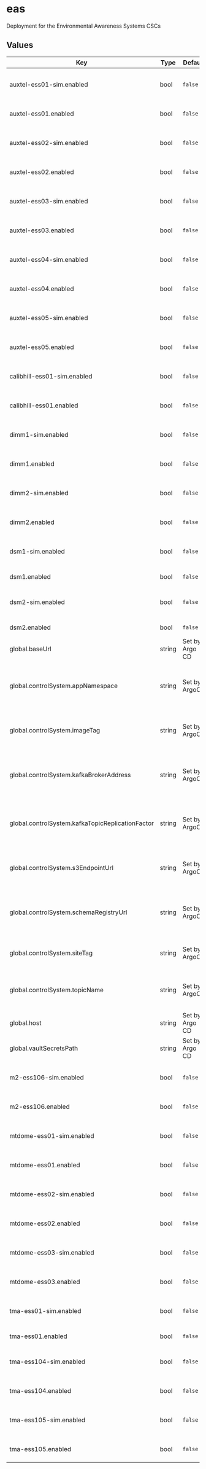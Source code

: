 # eas

Deployment for the Environmental Awareness Systems CSCs

## Values

| Key | Type | Default | Description |
|-----|------|---------|-------------|
| auxtel-ess01-sim.enabled | bool | `false` | Enable the ESS:201 simulator CSC |
| auxtel-ess01.enabled | bool | `false` | Enable the ESS:201 CSC |
| auxtel-ess02-sim.enabled | bool | `false` | Enable the ESS:202 simulator CSC |
| auxtel-ess02.enabled | bool | `false` | Enable the ESS:202 CSC |
| auxtel-ess03-sim.enabled | bool | `false` | Enable the ESS:203 simulator CSC |
| auxtel-ess03.enabled | bool | `false` | Enable the ESS:203 CSC |
| auxtel-ess04-sim.enabled | bool | `false` | Enable the ESS:204 simulator CSC |
| auxtel-ess04.enabled | bool | `false` | Enable the ESS:204 CSC |
| auxtel-ess05-sim.enabled | bool | `false` | Enable the ESS:205 simulator CSC |
| auxtel-ess05.enabled | bool | `false` | Enable the ESS:205 CSC |
| calibhill-ess01-sim.enabled | bool | `false` | Enable the ESS:301 simulator CSC |
| calibhill-ess01.enabled | bool | `false` | Enable the ESS:301 CSC |
| dimm1-sim.enabled | bool | `false` | Enable the DIMM:1 simulator CSC |
| dimm1.enabled | bool | `false` | Enable the DIMM:1 CSC |
| dimm2-sim.enabled | bool | `false` | Enable the DIMM:2 simulator CSC |
| dimm2.enabled | bool | `false` | Enable the DIMM:2 CSC |
| dsm1-sim.enabled | bool | `false` | Enable the DSM:1 simulator CSC |
| dsm1.enabled | bool | `false` | Enable the DSM:1 CSC |
| dsm2-sim.enabled | bool | `false` | Enable the DSM:2 simulator CSC |
| dsm2.enabled | bool | `false` | Enable the DSM:2 CSC |
| global.baseUrl | string | Set by Argo CD | Base URL for the environment |
| global.controlSystem.appNamespace | string | Set by ArgoCD | Application namespace for the control system deployment |
| global.controlSystem.imageTag | string | Set by ArgoCD | Image tag for the control system deployment |
| global.controlSystem.kafkaBrokerAddress | string | Set by ArgoCD | Kafka broker address for the control system deployment |
| global.controlSystem.kafkaTopicReplicationFactor | string | Set by ArgoCD | Kafka topic replication factor for control system topics |
| global.controlSystem.s3EndpointUrl | string | Set by ArgoCD | S3 endpoint (LFA) for the control system deployment |
| global.controlSystem.schemaRegistryUrl | string | Set by ArgoCD | Schema registry URL for the control system deployment |
| global.controlSystem.siteTag | string | Set by ArgoCD | Site tag for the control system deployment |
| global.controlSystem.topicName | string | Set by ArgoCD | Topic name tag for the control system deployment |
| global.host | string | Set by Argo CD | Host name for ingress |
| global.vaultSecretsPath | string | Set by Argo CD | Base path for Vault secrets |
| m2-ess106-sim.enabled | bool | `false` | Enable the ESS:106 simulator CSC |
| m2-ess106.enabled | bool | `false` | Enable the ESS:106 CSC |
| mtdome-ess01-sim.enabled | bool | `false` | Enable the ESS:101 simulator CSC |
| mtdome-ess01.enabled | bool | `false` | Enable the ESS:101 CSC |
| mtdome-ess02-sim.enabled | bool | `false` | Enable the ESS:102 simulator CSC |
| mtdome-ess02.enabled | bool | `false` | Enable the ESS:102 CSC |
| mtdome-ess03-sim.enabled | bool | `false` | Enable the ESS:103 simulator CSC |
| mtdome-ess03.enabled | bool | `false` | Enable the ESS:103 CSC |
| tma-ess01-sim.enabled | bool | `false` | Enable the ESS:1 simulator CSC |
| tma-ess01.enabled | bool | `false` | Enable the ESS:1 CSC |
| tma-ess104-sim.enabled | bool | `false` | Enable the ESS:104 simulator CSC |
| tma-ess104.enabled | bool | `false` | Enable the ESS:104 CSC |
| tma-ess105-sim.enabled | bool | `false` | Enable the ESS:105 simulator CSC |
| tma-ess105.enabled | bool | `false` | Enable the ESS:105 CSC |
